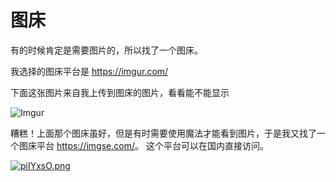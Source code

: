 # 图床

有的时候肯定是需要图片的，所以找了一个图床。

我选择的图床平台是 <https://imgur.com/>

下面这张图片来自我上传到图床的图片，看看能不能显示

![Imgur](https://i.imgur.com/HDGYdGn.jpg)


糟糕！上面那个图床虽好，但是有时需要使用魔法才能看到图片，于是我又找了一个图床平台 <https://imgse.com/>。
这个平台可以在国内直接访问。

[![piIYxsO.png](https://s11.ax1x.com/2023/12/19/piIYxsO.png)](https://imgse.com/i/piIYxsO)